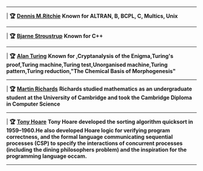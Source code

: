 ---------------------------------------------------------------------------------------------------------------------------------------------------------           

|  **🏆** [**Dennis M.Ritchie**]( https://amturing.acm.org/award_winners/ritchie_1506389.cfm)       **Known for	ALTRAN, B, BCPL, C, Multics, Unix**                  

-----------------------------------------------------------------------------------------------------------------------------------------------------------            

|  **🏆** [**Bjarne Stroustrup**](https://www.computer.org/profiles/bjarne-stroustrup)           **Known for	C++**                                 

------------------------------------------------------------------------------------------------------------------------------------------------------------  

|  **🏆** [**Alan Turing**](https://www.britannica.com/biography/Alan-Turing)      **Known for	,Cryptanalysis of the Enigma,Turing's proof,Turing machine,Turing test,Unorganised machine,Turing pattern,Turing reduction,"The Chemical Basis of Morphogenesis"**                                        


-----------------------------------------------------------------------------------------------------------------------------------------------------------                   

| **🏆** [**Martin Richards**](https://en.wikipedia.org/wiki/Martin_Richards_(computer_scientist))   **Richards studied mathematics as an undergraduate student at the University of Cambridge and took the Cambridge Diploma in Computer Science**                               

-----------------------------------------------------------------------------------------------------------------------------------------------------------

| **🏆** [**Tony Hoare**](https://en.wikipedia.org/wiki/Tony_Hoare)   **Tony Hoare developed the sorting algorithm quicksort in 1959–1960.He also developed Hoare logic for verifying program correctness, and the formal language communicating sequential processes (CSP) to specify the interactions of concurrent processes (including the dining philosophers problem) and the inspiration for the programming language occam.**       

-----------------------------------------------------------------------------------------------------------------------------------------------------------

